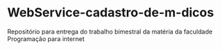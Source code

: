 # WebService-cadastro-de-m-dicos
Repositório para entrega do trabalho bimestral da matéria da faculdade Programação para internet
